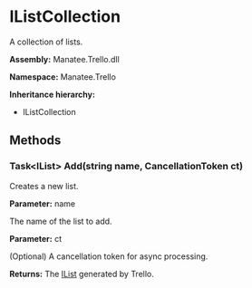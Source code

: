 # IListCollection

A collection of lists.

**Assembly:** Manatee.Trello.dll

**Namespace:** Manatee.Trello

**Inheritance hierarchy:**

- IListCollection

## Methods

### Task&lt;IList&gt; Add(string name, CancellationToken ct)

Creates a new list.

**Parameter:** name

The name of the list to add.

**Parameter:** ct

(Optional) A cancellation token for async processing.

**Returns:** The [IList](IList#ilist) generated by Trello.

